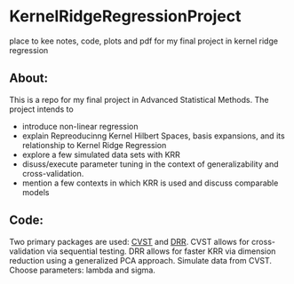 # KernelRidgeRegressionProject
place to kee notes, code, plots and pdf for my final project in kernel ridge regression


## About:
This is a repo for my final project in Advanced Statistical Methods. The project intends to 
- introduce non-linear regression
- explain Repreoducinng Kernel Hilbert Spaces, basis expansions, and its relationship to Kernel Ridge Regression
- explore a few simulated data sets with KRR
- disuss/execute parameter tuning in the context of generalizability and cross-validation. 
- mention a few contexts in which KRR is used and discuss comparable models

## Code:
Two primary packages are used: [CVST](https://cran.r-project.org/web/packages/CVST) and [DRR](https://cran.r-project.org/web/packages/DRR). CVST allows for cross-validation via sequential testing. DRR allows for faster KRR via dimension reduction using a generalized PCA approach. Simulate data from CVST. Choose parameters: lambda and sigma.



